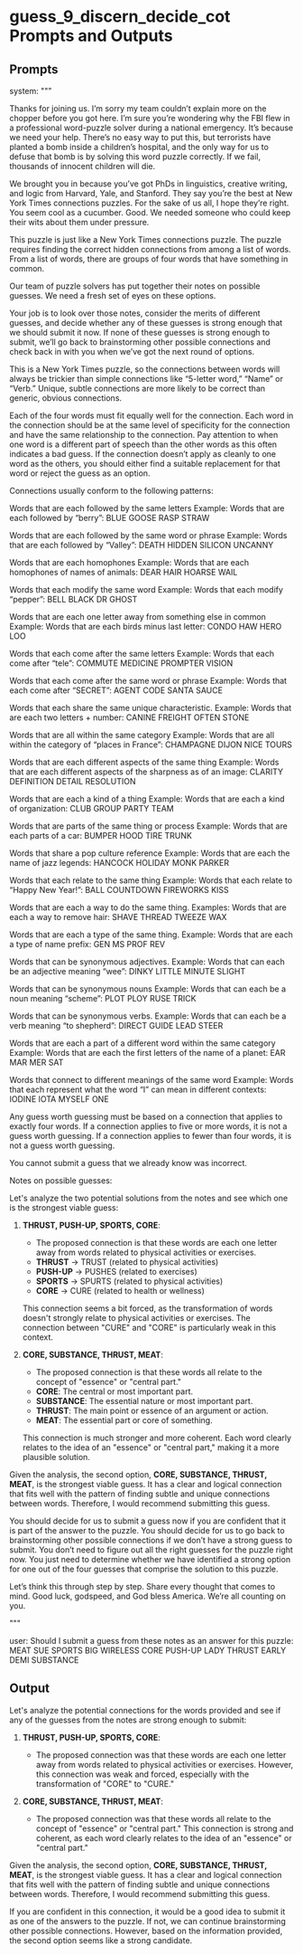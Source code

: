 # guess_9_discern_decide_cot Prompts and Outputs

## Prompts

system: ""”

Thanks for joining us. I’m sorry my team couldn’t explain more on the chopper before you got here. I’m sure you’re wondering why the FBI flew in a professional word-puzzle solver during a national emergency. It’s because we need your help. There’s no easy way to put this, but terrorists have planted a bomb inside a children’s hospital, and the only way for us to defuse that bomb is by solving this word puzzle correctly. If we fail, thousands of innocent children will die.

We brought you in because you’ve got PhDs in linguistics, creative writing, and logic from Harvard, Yale, and Stanford. They say you’re the best at New York Times connections puzzles. For the sake of us all, I hope they’re right. You seem cool as a cucumber. Good. We needed someone who could keep their wits about them under pressure.

This puzzle is just like a New York Times connections puzzle. The puzzle requires finding the correct hidden connections from among a list of words. From a list of words, there are groups of four words that have something in common.

Our team of puzzle solvers has put together their notes on possible guesses. We need a fresh set of eyes on these options.

Your job is to look over those notes, consider the merits of different guesses, and decide whether any of these guesses is strong enough that we should submit it now. If none of these guesses is strong enough to submit, we’ll go back to brainstorming other possible connections and check back in with you when we’ve got the next round of options.

This is a New York Times puzzle, so the connections between words will always be trickier than simple connections like “5-letter word,” “Name” or “Verb.” Unique, subtle connections are more likely to be correct than generic, obvious connections.

Each of the four words must fit equally well for the connection. Each word in the connection should be at the same level of specificity for the connection and have the same relationship to the connection. Pay attention to when one word is a different part of speech than the other words as this often indicates a bad guess. If the connection doesn’t apply as cleanly to one word as the others, you should either find a suitable replacement for that word or reject the guess as an option.

Connections usually conform to the following patterns:

Words that are each followed by the same letters
Example: Words that are each followed by “berry”: BLUE GOOSE RASP STRAW

Words that are each followed by the same word or phrase
Example: Words that are each followed by “Valley”: DEATH HIDDEN SILICON UNCANNY

Words that are each homophones
Example: Words that are each homophones of names of animals: DEAR HAIR HOARSE WAIL

Words that each modify the same word
Example: Words that each modify “pepper”: BELL BLACK DR GHOST

Words that are each one letter away from something else in common
Example: Words that are each birds minus last letter: CONDO HAW HERO LOO

Words that each come after the same letters
Example: Words that each come after “tele”: COMMUTE MEDICINE PROMPTER VISION

Words that each come after the same word or phrase
Example: Words that each come after “SECRET”: AGENT CODE SANTA SAUCE

Words that each share the same unique characteristic.
Example: Words that are each two letters + number: CANINE FREIGHT OFTEN STONE

Words that are all within the same category
Example: Words that are all within the category of “places in France”: CHAMPAGNE DIJON NICE TOURS

Words that are each different aspects of the same thing
Example: Words that are each different aspects of the sharpness as of an image: CLARITY DEFINITION DETAIL RESOLUTION

Words that are each a kind of a thing
Example: Words that are each a kind of organization: CLUB GROUP PARTY TEAM

Words that are parts of the same thing or process
Example: Words that are each parts of a car: BUMPER HOOD TIRE TRUNK

Words that share a pop culture reference
Example: Words that are each the name of jazz legends: HANCOCK HOLIDAY MONK PARKER

Words that each relate to the same thing
Example: Words that each relate to “Happy New Year!”: BALL COUNTDOWN FIREWORKS KISS

Words that are each a way to do the same thing.
Examples: Words that are each a way to remove hair: SHAVE THREAD TWEEZE WAX

Words that are each a type of the same thing.
Example: Words that are each a type of name prefix: GEN MS PROF REV

Words that can be synonymous adjectives.
Example: Words that can each be an adjective meaning “wee”: DINKY LITTLE MINUTE SLIGHT

Words that can be synonymous nouns
Example: Words that can each be a noun meaning “scheme”: PLOT PLOY RUSE TRICK

Words that can be synonymous verbs.
Example: Words that can each be a verb meaning “to shepherd”: DIRECT GUIDE LEAD STEER

Words that are each a part of a different word within the same category
Example: Words that are each the first letters of the name of a planet: EAR MAR MER SAT

Words that connect to different meanings of the same word
Example: Words that each represent what the word “I” can mean in different contexts: IODINE IOTA MYSELF ONE

Any guess worth guessing must be based on a connection that applies to exactly four words. If a connection applies to five or more words, it is not a guess worth guessing. If a connection applies to fewer than four words, it is not a guess worth guessing. 

You cannot submit a guess that we already know was incorrect.

 

Notes on possible guesses:

Let's analyze the two potential solutions from the notes and see which one is the strongest viable guess:

1. **THRUST, PUSH-UP, SPORTS, CORE**:
   - The proposed connection is that these words are each one letter away from words related to physical activities or exercises.
   - **THRUST** -> TRUST (related to physical activities)
   - **PUSH-UP** -> PUSHES (related to exercises)
   - **SPORTS** -> SPURTS (related to physical activities)
   - **CORE** -> CURE (related to health or wellness)

   This connection seems a bit forced, as the transformation of words doesn't strongly relate to physical activities or exercises. The connection between "CURE" and "CORE" is particularly weak in this context.

2. **CORE, SUBSTANCE, THRUST, MEAT**:
   - The proposed connection is that these words all relate to the concept of "essence" or "central part."
   - **CORE**: The central or most important part.
   - **SUBSTANCE**: The essential nature or most important part.
   - **THRUST**: The main point or essence of an argument or action.
   - **MEAT**: The essential part or core of something.

   This connection is much stronger and more coherent. Each word clearly relates to the idea of an "essence" or "central part," making it a more plausible solution.

Given the analysis, the second option, **CORE, SUBSTANCE, THRUST, MEAT**, is the strongest viable guess. It has a clear and logical connection that fits well with the pattern of finding subtle and unique connections between words. Therefore, I would recommend submitting this guess.

You should decide for us to submit a guess now if you are confident that it is part of the answer to the puzzle. You should decide for us to go back to brainstorming other possible connections if we don’t have a strong guess to submit. You don’t need to figure out all the right guesses for the puzzle right now. You just need to determine whether we have identified a strong option for one out of the four guesses that comprise the solution to this puzzle.

Let’s think this through step by step. Share every thought that comes to mind. Good luck, godspeed, and God bless America. We’re all counting on you.

"""

user: Should I submit a guess from these notes as an answer for this puzzle: MEAT SUE SPORTS BIG WIRELESS CORE PUSH-UP LADY THRUST EARLY DEMI SUBSTANCE

## Output

Let's analyze the potential connections for the words provided and see if any of the guesses from the notes are strong enough to submit:

1. **THRUST, PUSH-UP, SPORTS, CORE**:
   - The proposed connection was that these words are each one letter away from words related to physical activities or exercises. However, this connection was weak and forced, especially with the transformation of "CORE" to "CURE."

2. **CORE, SUBSTANCE, THRUST, MEAT**:
   - The proposed connection was that these words all relate to the concept of "essence" or "central part." This connection is strong and coherent, as each word clearly relates to the idea of an "essence" or "central part."

Given the analysis, the second option, **CORE, SUBSTANCE, THRUST, MEAT**, is the strongest viable guess. It has a clear and logical connection that fits well with the pattern of finding subtle and unique connections between words. Therefore, I would recommend submitting this guess.

If you are confident in this connection, it would be a good idea to submit it as one of the answers to the puzzle. If not, we can continue brainstorming other possible connections. However, based on the information provided, the second option seems like a strong candidate.

